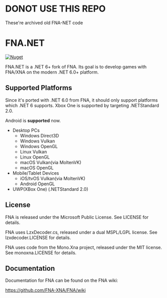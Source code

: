 # **DONOT USE THIS REPO**
These're archived old FNA-NET code
# FNA.NET
[![Nuget](https://img.shields.io/nuget/vpre/FNA.NET)](https://www.nuget.org/packages/FNA.NET/)

FNA.NET is a .NET 6+ fork of FNA. Its goal is to develop games with FNA/XNA on the modern .NET 6.0+ platform.

## Supported Platforms

Since it's ported with .NET 6.0 from FNA, it should only support platforms which .NET 6 supports. Xbox One is supported by targeting .NETStandard 2.0.

Android is **supported** now.

 - Desktop PCs
   - Windows Direct3D
   - Windows Vulkan
   - Windows OpenGL
   - Linux Vulkan
   - Linux OpenGL
   - macOS Vulkan(via MoltenVK)
   - macOS OpenGL
 - Mobile/Tablet Devices
   - iOS/tvOS Vulkan(via MoltenVK)
   - Android OpenGL
 - UWP(XBox One) (.NETStandard 2.0)

## License

FNA is released under the Microsoft Public License. See LICENSE for details.

FNA uses LzxDecoder.cs, released under a dual MSPL/LGPL license.
See lzxdecoder.LICENSE for details.

FNA uses code from the Mono.Xna project, released under the MIT license.
See monoxna.LICENSE for details.

## Documentation

Documentation for FNA can be found on the FNA wiki:

https://github.com/FNA-XNA/FNA/wiki

